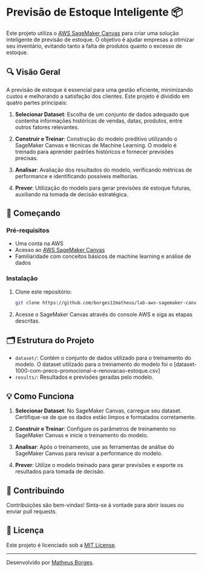 # Previsão de Estoque Inteligente 📦

Este projeto utiliza o [AWS SageMaker Canvas](https://aws.amazon.com/sagemaker/canvas/) para criar uma solução inteligente de previsão de estoque. O objetivo é ajudar empresas a otimizar seu inventário, evitando tanto a falta de produtos quanto o excesso de estoque.

## 🔍 Visão Geral

A previsão de estoque é essencial para uma gestão eficiente, minimizando custos e melhorando a satisfação dos clientes. Este projeto é dividido em quatro partes principais:

1. **Selecionar Dataset**: Escolha de um conjunto de dados adequado que contenha informações históricas de vendas, datas, produtos, entre outros fatores relevantes.
   
2. **Construir e Treinar**: Construção do modelo preditivo utilizando o SageMaker Canvas e técnicas de Machine Learning. O modelo é treinado para aprender padrões históricos e fornecer previsões precisas.

3. **Analisar**: Avaliação dos resultados do modelo, verificando métricas de performance e identificando possíveis melhorias.

4. **Prever**: Utilização do modelo para gerar previsões de estoque futuras, auxiliando na tomada de decisão estratégica.

## 🚀 Começando

### Pré-requisitos

- Uma conta na AWS
- Acesso ao [AWS SageMaker Canvas](https://aws.amazon.com/sagemaker/canvas/)
- Familiaridade com conceitos básicos de machine learning e análise de dados

### Instalação

1. Clone este repositório:
   ```bash
   git clone https://github.com/borges12matheus/lab-aws-sagemaker-canvas-estoque
   ```
2. Acesse o SageMaker Canvas através do console AWS e siga as etapas descritas.

## 🗂 Estrutura do Projeto

- `dataset/`: Contém o conjunto de dados utilizado para o treinamento do modelo. O dataset utilizado para o treinamento do modelo foi o [dataset-1000-com-preco-promocional-e-renovacao-estoque.csv]
- `results/`: Resultados e previsões geradas pelo modelo.

## 💡 Como Funciona

1. **Selecionar Dataset**: No SageMaker Canvas, carregue seu dataset. Certifique-se de que os dados estão limpos e formatados corretamente.
   
2. **Construir e Treinar**: Configure os parâmetros de treinamento no SageMaker Canvas e inicie o treinamento do modelo.

3. **Analisar**: Após o treinamento, use as ferramentas de análise do SageMaker Canvas para revisar a performance do modelo.

4. **Prever**: Utilize o modelo treinado para gerar previsões e exporte os resultados para tomada de decisão.

## 📝 Contribuindo

Contribuições são bem-vindas! Sinta-se à vontade para abrir issues ou enviar pull requests.

## 📄 Licença

Este projeto é licenciado sob a [MIT License](LICENSE).

---

Desenvolvido por [Matheus Borges](https://github.com/borges12matheus).
